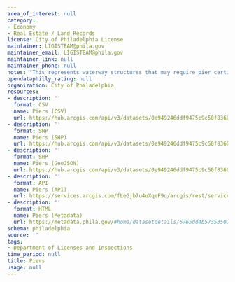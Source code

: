 ```yaml
---
area_of_interest: null
category:
- Economy
- Real Estate / Land Records
license: City of Philadelphia License
maintainer: LIGISTEAM@phila.gov
maintainer_email: LIGISTEAM@phila.gov
maintainer_link: null
maintainer_phone: null
notes: "This represents waterway structures that may require pier certifications."
opendataphilly_rating: null
organization: City of Philadelphia
resources:
- description: ''
  format: CSV
  name: Piers (CSV)
  url: https://hub.arcgis.com/api/v3/datasets/0e949246ddf9475c9c50f836022482c4_0/downloads/data?format=csv&spatialRefId=3857&where=1%3D1
- description: ''
  format: SHP
  name: Piers (SHP)
  url: https://hub.arcgis.com/api/v3/datasets/0e949246ddf9475c9c50f836022482c4_0/downloads/data?format=shp&spatialRefId=3857&where=1%3D1
- description: ''
  format: SHP
  name: Piers (GeoJSON)
  url: https://hub.arcgis.com/api/v3/datasets/0e949246ddf9475c9c50f836022482c4_0/downloads/data?format=geojson&spatialRefId=4326&where=1%3D1
- description: ''
  format: API
  name: Piers (API)
  url: https://services.arcgis.com/fLeGjb7u4uXqeF9q/arcgis/rest/services/piers/FeatureServer/0/query?outFields=*&where=1%3D1
- description: ''
  format: HTML
  name: Piers (Metadata)
  url: https://metadata.phila.gov/#home/datasetdetails/6765dd4b57353502cad20b98/representationdetails/6765dd4b57353502cad20ba7/
schema: philadelphia
source: ''
tags:
- Department of Licenses and Inspections
time_period: null
title: Piers
usage: null
---
```

